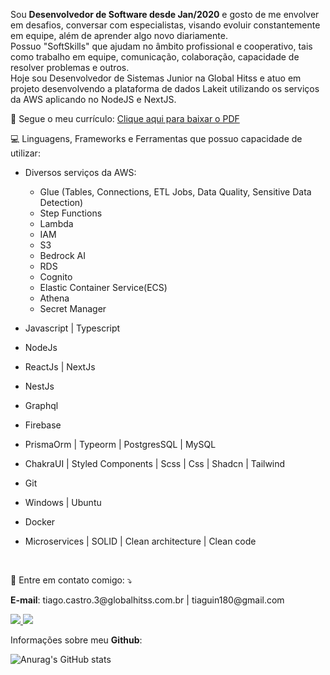 Sou **Desenvolvedor de Software desde Jan/2020** e gosto de me envolver em desafios, conversar com especialistas, visando evoluir constantemente em equipe, além de aprender algo novo diariamente.
<br /> Possuo "SoftSkills" que ajudam no âmbito profissional e cooperativo, tais como trabalho em equipe, comunicação, colaboração, capacidade de resolver problemas e outros. <br />
Hoje sou Desenvolvedor de Sistemas Junior na Global Hitss e atuo em projeto desenvolvendo a plataforma de dados Lakeit utilizando os serviços da AWS aplicando no NodeJS e NextJS.

📄 Segue o meu currículo: [Clique aqui para baixar o PDF](URL_DO_PDF)

💻 Linguagens, Frameworks e Ferramentas que possuo capacidade de utilizar:
- Diversos serviços da AWS:
  - Glue (Tables, Connections, ETL Jobs, Data Quality, Sensitive Data Detection)
  - Step Functions
  - Lambda
  - IAM
  - S3
  - Bedrock AI
  - RDS
  - Cognito
  - Elastic Container Service(ECS)
  - Athena
  - Secret Manager

- Javascript | Typescript
- NodeJs
- ReactJs | NextJs
- NestJs
- Graphql
- Firebase
- PrismaOrm | Typeorm | PostgresSQL | MySQL
- ChakraUI | Styled Components | Scss | Css | Shadcn | Tailwind
- Git
- Windows | Ubuntu 
- Docker
- Microservices | SOLID | Clean architecture | Clean code

<br />

💌 Entre em contato comigo: ⤵️
<p>
  <strong>E-mail</strong>: tiago.castro.3@globalhitss.com.br | tiaguin180@gmail.com
</p>
<a href="https://www.linkedin.com/in/tiagogoncalvesdecastro/"  target="_blank">
  <img 
    src="https://img.shields.io/badge/-Linkedin-0e76a8?style=flat-square&logo=Linkedin&logoColor=white" 
  />
</a>
    <a href="https://discord.com/users/586186122611130368"  target="_blank">
  <img 
    src="https://img.shields.io/badge/-Discord-5276f2?style=flat-square&logo=Discord&logoColor=white"
  />
</a>

<br />

Informações sobre meu **Github**:

![Anurag's GitHub stats](https://github-readme-stats.vercel.app/api?username=tiagogcastro&show_icons=true&theme=radical)
